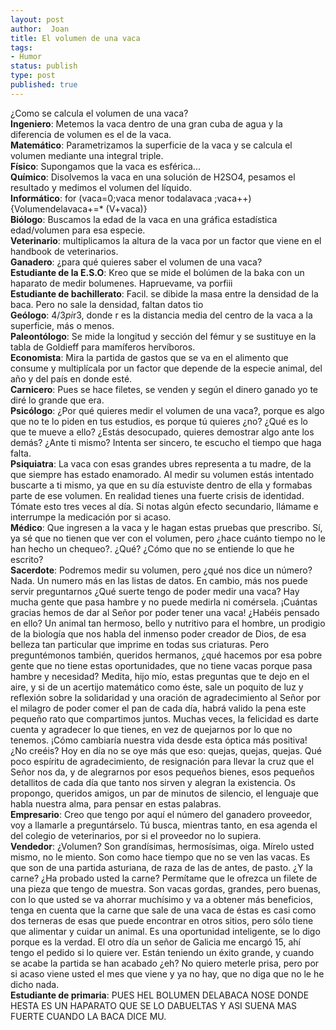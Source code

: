 ```yaml
---
layout: post
author:  Joan
title: El volumen de una vaca
tags:
- Humor
status: publish
type: post
published: true
---
```

¿Como se calcula el volumen de una vaca?  
<strong>Ingeniero</strong>: Metemos la vaca dentro de una gran cuba de agua y la diferencia de volumen es el de la vaca.  
<strong>Matemático</strong>: Parametrizamos la superficie de la vaca y se calcula el volumen mediante una integral triple.  
<strong>Físico</strong>: Supongamos que la vaca es esférica...  
<strong>Químico</strong>: Disolvemos la vaca en una solución de H2SO4, pesamos el resultado y medimos el volumen del líquido.  
<strong>Informático</strong>: for (vaca=0;vaca menor todalavaca ;vaca++) {Volumendelavaca+=* (V+vaca)}  
<strong>Biólogo</strong>: Buscamos la edad de la vaca en una gráfica estadística edad/volumen para esa especie.  
<strong>Veterinario</strong>: multiplicamos la altura de la vaca por un factor que viene en el handbook de veterinarios.  
<strong>Ganadero</strong>: ¿para qué quieres saber el volumen de una vaca?  
<strong>Estudiante de la E.S.O</strong>: Kreo que se mide el bolúmen de la baka con un haparato de medir bolumenes. Hapruevame, va porfiii  
<strong>Estudiante de bachillerato</strong>: Facil. se dibide la masa entre la densidad de la baca. Pero no sale la densidad, faltan datos tio  
<strong>Geólogo</strong>: 4/3*pi*r3, donde r es la distancia media del centro de la vaca a la superficie, más o menos.  
<strong>Paleontólogo</strong>: Se mide la longitud y sección del fémur y se sustituye en la tabla de Goldieff para mamíferos hervíboros.  
<strong>Economista</strong>: Mira la partida de gastos que se va en el alimento que consume y multiplícala por un factor que depende de la especie animal, del año y del país en donde esté.  
<strong>Carnicero</strong>: Pues se hace filetes, se venden y según el dinero ganado yo te diré lo grande que era.  
<strong>Psicólogo</strong>: ¿Por qué quieres medir el volumen de una vaca?, porque es algo que no te lo piden en tus estudios, es porque tú quieres ¿no? ¿Qué es lo que te mueve a ello? ¿Estás desocupado, quieres demostrar algo ante los demás? ¿Ante ti mismo? Intenta ser sincero, te escucho el tiempo que haga falta.  
<strong>Psiquiatra</strong>: La vaca con esas grandes ubres representa a tu madre, de la que siempre has estado enamorado. Al medir su volumen estás intentado buscarte a ti mismo, ya que en su día estuviste dentro de ella y formabas parte de ese volumen. En realidad tienes una fuerte crisis de identidad. Tómate esto tres veces al día. Si notas algún efecto secundario, llámame e interrumpe la medicación por si acaso.  
<strong>Médico</strong>: Que ingresen a la vaca y le hagan estas pruebas que prescribo. Sí, ya sé que no tienen que ver con el volumen, pero ¿hace cuánto tiempo no le han hecho un chequeo?. ¿Qué? ¿Cómo que no se entiende lo que he escrito?  
<strong>Sacerdote</strong>: Podremos medir su volumen, pero ¿qué nos dice un número? Nada. Un numero más en las listas de datos. En cambio, más nos puede servir preguntarnos ¿Qué suerte tengo de poder medir una vaca? Hay mucha gente que pasa hambre y no puede medirla ni comérsela. ¡Cuántas gracias hemos de dar al Señor por poder tener una vaca! ¿Habéis pensado en ello? Un animal tan hermoso, bello y nutritivo para el hombre, un prodigio de la biología que nos habla del inmenso poder creador de Dios, de esa belleza tan particular que imprime en todas sus criaturas. Pero preguntémonos también, queridos hermanos, ¿qué hacemos por esa pobre gente que no tiene estas oportunidades, que no tiene vacas porque pasa hambre y necesidad? Medita, hijo mío, estas preguntas que te dejo en el aire, y si de un acertijo matemático como éste, sale un poquito de luz y reflexión sobre la solidaridad y una oración de agradecimiento al Señor por el milagro de poder comer el pan de cada día, habrá valido la pena este pequeño rato que compartimos juntos. Muchas veces, la felicidad es darte cuenta y agradecer lo que tienes, en vez de quejarnos por lo que no tenemos. ¡Cómo cambiaría nuestra vida desde esta óptica más positiva! ¿No creéis? Hoy en día no se oye más que eso: quejas, quejas, quejas. Qué poco espíritu de agradecimiento, de resignación para llevar la cruz que el Señor nos da, y de alegrarnos por esos pequeños bienes, esos pequeños detallitos de cada día que tanto nos sirven y alegran la existencia. Os propongo, queridos amigos, un par de minutos de silencio, el lenguaje que habla nuestra alma, para pensar en estas palabras.  
<strong>Empresario</strong>: Creo que tengo por aquí el número del ganadero proveedor, voy a llamarle a preguntárselo. Tú busca, mientras tanto, en esa agenda el del colegio de veterinarios, por si el proveedor no lo supiera.  
<strong>Vendedor</strong>: ¿Volumen? Son grandísimas, hermosísimas, oiga. Mírelo usted mismo, no le miento. Son como hace tiempo que no se ven las vacas. Es que son de una partida asturiana, de raza de las de antes, de pasto. ¿Y la carne? ¿Ha probado usted la carne? Permítame que le ofrezca un filete de una pieza que tengo de muestra. Son vacas gordas, grandes, pero buenas, con lo que usted se va ahorrar muchísimo y va a obtener más beneficios, tenga en cuenta que la carne que sale de una vaca de éstas es casi como dos terneras de esas que puede encontrar en otros sitios, pero sólo tiene que alimentar y cuidar un animal. Es una oportunidad inteligente, se lo digo porque es la verdad. El otro día un señor de Galicia me encargó 15, ahí tengo el pedido si lo quiere ver. Están teniendo un éxito grande, y cuando se acabe la partida se han acabado ¿eh? No quiero meterle prisa, pero por si acaso viene usted el mes que viene y ya no hay, que no diga que no le he dicho nada.  
<strong>Estudiante de primaria</strong>: PUES HEL BOLUMEN DELABACA NOSE DONDE HESTA ES UN HAPARATO QUE SE LO DABUELTAS Y ASI SUENA MAS FUERTE CUANDO LA BACA DICE MU.